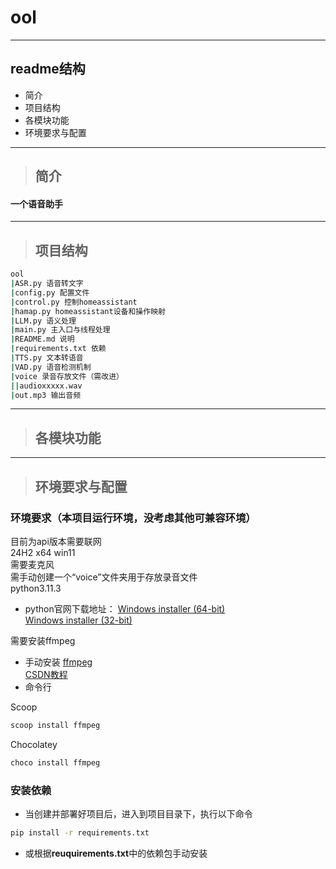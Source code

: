 # ool
---
## readme结构
- 简介
- 项目结构
- 各模块功能
- 环境要求与配置
---
>## 简介
#### 一个语音助手
---
>## 项目结构
```bash
ool
|ASR.py 语音转文字
|config.py 配置文件
|control.py 控制homeassistant
|hamap.py homeassistant设备和操作映射
|LLM.py 语义处理
|main.py 主入口与线程处理
|README.md 说明
|requirements.txt 依赖
|TTS.py 文本转语音
|VAD.py 语音检测机制
|voice 录音存放文件（需改进）
||audioxxxxx.wav
|out.mp3 输出音频
```
---
>## 各模块功能

---
>## 环境要求与配置
### 环境要求（本项目运行环境，没考虑其他可兼容环境）
目前为api版本需要联网  
24H2 x64 win11  
需要麦克风  
需手动创建一个“voice”文件夹用于存放录音文件  
python3.11.3
- python官网下载地址：
[Windows installer (64-bit)](https://www.python.org/ftp/python/3.11.3/python-3.11.3-amd64.exe)   
[Windows installer (32-bit)](https://www.python.org/ftp/python/3.11.3/python-3.11.3.exe)

需要安装ffmpeg
- 手动安装
[ffmpeg](https://ffmpeg.org/download.html#build-windows)  
[CSDN教程](https://blog.csdn.net/Natsuago/article/details/143231558)
- 命令行

Scoop
```bash
scoop install ffmpeg
```
Chocolatey
```bash
choco install ffmpeg
```

### 安装依赖
- 当创建并部署好项目后，进入到项目目录下，执行以下命令
```bash
pip install -r requirements.txt 
```
- 或根据**reuquirements.txt**中的依赖包手动安装

